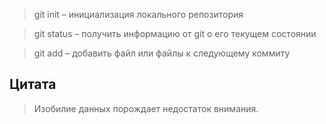 > git init – инициализация локального репозитория

> git status – получить информацию от git о его текущем состоянии

> git add – добавить файл или файлы к следующему коммиту


## Цитата

>Изобилие данных порождает недостаток внимания.
